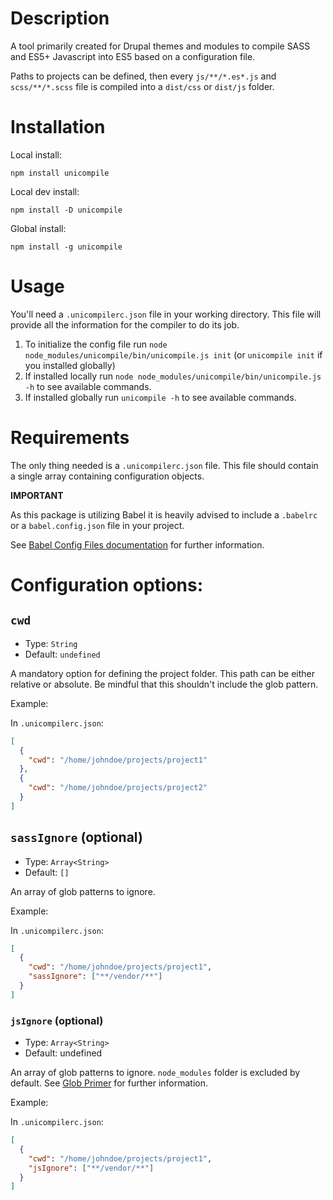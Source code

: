 # Description

A tool primarily created for Drupal themes and modules to compile SASS and ES5+ Javascript into ES5 based on a configuration file.

Paths to projects can be defined, then every `js/**/*.es*.js` and `scss/**/*.scss` file is compiled into a `dist/css` or `dist/js` folder.

# Installation

Local install:

```shell
npm install unicompile
```

Local dev install:

```shell
npm install -D unicompile
```

Global install:

```shell
npm install -g unicompile
```

# Usage

You'll need a `.unicompilerc.json` file in your working directory. This file will provide all the information for the compiler to do its job.

1. To initialize the config file run `node node_modules/unicompile/bin/unicompile.js init` (or `unicompile init` if you installed globally)
2. If installed locally run `node node_modules/unicompile/bin/unicompile.js -h` to see available commands.
3. If installed globally run `unicompile -h` to see available commands.

# Requirements

The only thing needed is a `.unicompilerc.json` file. This file should contain a single array containing configuration objects.

**IMPORTANT**

As this package is utilizing Babel it is heavily advised to include a `.babelrc` or a `babel.config.json` file in your project.

See [Babel Config Files documentation](https://babeljs.io/docs/en/config-files) for further information.

# Configuration options:

## `cwd`

- Type: `String`
- Default: `undefined`

A mandatory option for defining the project folder. This path can be either relative or absolute. Be mindful that this shouldn't include the glob pattern.

Example:

In `.unicompilerc.json`:

```json
[
  {
    "cwd": "/home/johndoe/projects/project1"
  },
  {
    "cwd": "/home/johndoe/projects/project2"
  }
]
```

## `sassIgnore` (optional)

- Type: `Array<String>`
- Default: `[]`

An array of glob patterns to ignore.

Example:

In `.unicompilerc.json`:

```json
[
  {
    "cwd": "/home/johndoe/projects/project1",
    "sassIgnore": ["**/vendor/**"]
  }
]
```

### `jsIgnore` (optional)

- Type: `Array<String>`
- Default: undefined

An array of glob patterns to ignore. `node_modules` folder is excluded by default. See [Glob Primer](https://www.npmjs.com/package/glob#glob-primer) for further information.

Example:

In `.unicompilerc.json`:

```json
[
  {
    "cwd": "/home/johndoe/projects/project1",
    "jsIgnore": ["**/vendor/**"]
  }
]
```

